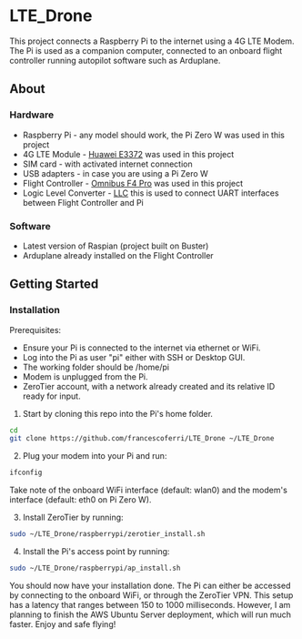 # LTE_Drone

This project connects a Raspberry Pi to the internet using a 4G LTE Modem. The Pi is used as a companion computer, connected to an onboard flight controller running autopilot software such as Arduplane.

## About

### Hardware

- Raspberry Pi - any model should work, the Pi Zero W was used in this project
- 4G LTE Module - [Huawei E3372](https://www.amazon.it/Huawei-E3372h-153-Router-MBps-Dongle/dp/B013UURTL4/ref=sr_1_2?crid=L70HJQ20R5I0&dchild=1&keywords=huawei+e3372+modem&qid=1618542368&sprefix=Huawei+E3372%2Caps%2C238&sr=8-2) was used in this project
- SIM card - with activated internet connection
- USB adapters - in case you are using a Pi Zero W
- Flight Controller - [Omnibus F4 Pro](https://www.banggood.com/Original-Airbot-Omnibus-F4-Pro-V3-Flight-controller-SD-5V-3A-BEC-OSD-Current-Sensor-LC-Filter-for-X-Class-p-1319177.html?cur_warehouse=CN&rmmds=search) was used in this project
- Logic Level Converter - [LLC](https://www.banggood.com/10Pcs-Logic-Level-Converter-Bi-Directional-IIC-4-Way-Level-Conversion-Module-p-1033750.html?cur_warehouse=CN&rmmds=search) this is used to connect UART interfaces between Flight Controller and Pi

### Software

- Latest version of Raspian (project built on Buster)
- Arduplane already installed on the Flight Controller

## Getting Started

### Installation

Prerequisites:

- Ensure your Pi is connected to the internet via ethernet or WiFi.
- Log into the Pi as user "pi" either with SSH or Desktop GUI.
- The working folder should be /home/pi
- Modem is unplugged from the Pi.
- ZeroTier account, with a network already created and its relative ID ready for input.

1. Start by cloning this repo into the Pi's home folder.

```bash
cd
git clone https://github.com/francescoferri/LTE_Drone ~/LTE_Drone
```

2. Plug your modem into your Pi and run:

```bash
ifconfig
```

Take note of the onboard WiFi interface (default: wlan0) and the modem's interface (default: eth0 on Pi Zero W).

3. Install ZeroTier by running:

```bash
sudo ~/LTE_Drone/raspberrypi/zerotier_install.sh
```

4. Install the Pi's access point by running:

```bash
sudo ~/LTE_Drone/raspberrypi/ap_install.sh
```

You should now have your installation done. The Pi can either be accessed by connecting to the onboard WiFi, or through the ZeroTier VPN. This setup has a latency that ranges between 150 to 1000 milliseconds. However, I am planning to finish the AWS Ubuntu Server deployment, which will run much faster. Enjoy and safe flying!
